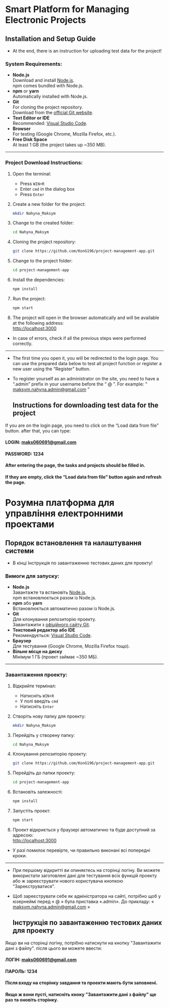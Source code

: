 # Smart Platform for Managing Electronic Projects

## Installation and Setup Guide

- At the end, there is an instruction for uploading test data for the project!

### System Requirements:
- **Node.js**  
  Download and install [Node.js](https://nodejs.org/).  
  npm comes bundled with Node.js.
- **npm** or **yarn**  
  Automatically installed with Node.js.
- **Git**  
  For cloning the project repository.  
  Download from the [official Git website](https://git-scm.com/).
- **Text Editor or IDE**  
  Recommended: [Visual Studio Code](https://code.visualstudio.com/).
- **Browser**  
  For testing (Google Chrome, Mozilla Firefox, etc.).
- **Free Disk Space**  
  At least 1 GB (the project takes up ~350 MB).

---

### Project Download Instructions:

1. Open the terminal:  
   - Press `WIN+R`  
   - Enter `cmd` in the dialog box  
   - Press `Enter`

2. Create a new folder for the project:  
   ```bash
   mkdir Nahyna_Maksym

3. Change to the created folder:  
   ```bash
   cd Nahyna_Maksym
   ```

4. Cloning the project repository:  
   ```bash
   git clone https://github.com/KonG196/project-management-app.git
   ```

5. Change to the project folder:  
   ```bash
   cd project-management-app
   ```

6. Install the dependencies:  
   ```bash
   npm install
   ```

7. Run the project:  
   ```bash
   npm start
   ```

8. The project will open in the browser automatically and will be available at the following address:  
   [http://localhost:3000](http://localhost:3000)
   
- In case of errors, check if all the previous steps were performed correctly.
---
- The first time you open it, you will be redirected to the login page. You can use the prepared data below to test all project function or register a new user using the “Register” button.
- To register yourself as an administrator on the site, you need to have a “.admin” prefix in your username before the “ @ ”. 
For example: “ maksym.nahyna.admin@gmail.com ”

  ## Instructions for downloading test data for the project
If you are on the login page, you need to click on the “Load data from file” button. after that, you can type:
#### LOGIN: maks060691@gmail.com
#### PASSWORD: 1234
#### After entering the page, the tasks and projects should be filled in.
#### If they are empty, click the “Load data from file” button again and refresh the page.










# Розумна платформа для управління електронними проектами

## Порядок встановлення та налаштування системи

- В кінці Інструкція по завантаженню тестових даних для проекту!

### Вимоги для запуску:
- **Node.js**  
  Завантажте та встановіть [Node.js](https://nodejs.org/).  
  npm встановлюється разом із Node.js.
- **npm** або **yarn**  
  Встановлюється автоматично разом із Node.js.
- **Git**  
  Для клонування репозиторію проекту.  
  Завантажити з [офіційного сайту Git](https://git-scm.com/).
- **Текстовий редактор або IDE**  
  Рекомендується: [Visual Studio Code](https://code.visualstudio.com/).
- **Браузер**  
  Для тестування (Google Chrome, Mozilla Firefox тощо).
- **Вільне місце на диску**  
  Мінімум 1 ГБ (проект займає ~350 МБ).

---

### Завантаження проекту:

1. Відкрийте термінал:  
   - Натисніть `WIN+R`  
   - У полі введіть `cmd`  
   - Натисніть `Enter`

2. Створіть нову папку для проекту:  
   ```bash
   mkdir Nahyna_Maksym
   ```

3. Перейдіть у створену папку:  
   ```bash
   cd Nahyna_Maksym
   ```

4. Клонування репозиторію проекту:  
   ```bash
   git clone https://github.com/KonG196/project-management-app.git
   ```

5. Перейдіть до папки проекту:  
   ```bash
   cd project-management-app
   ```

6. Встановіть залежності:  
   ```bash
   npm install
   ```

7. Запустіть проект:  
   ```bash
   npm start
   ```

8. Проект відкриється у браузері автоматично та буде доступний за адресою:  
   [http://localhost:3000](http://localhost:3000)
   
- У разі помилок перевірте, чи правильно виконані всі попередні кроки.
---
- При першому відкритті ви опиняєтесь на сторінці логіну. Ви можете використати заготовлені дані для тестування всіх функцій проекту або ж зареєструвати нового користувача кнопкою "Зареєструватися".
- Щоб зареєструвати себе як адміністратора на сайті, потрібно щоб у юзернеймі перед « @ » була приставка «.admin». 
До прикладу: « maksym.nahyna.admin@gmail.com »

  ## Інструкція по завантаженню тестових даних для проекту
Якщо ви на сторінці логіну, потрібно натиснути на кнопку "Завантажити дані з файлу". після цього ви можете ввести:
#### ЛОГІН: maks060691@gmail.com
#### ПАРОЛЬ: 1234
#### Після входу на сторінку завдання та проекти мають бути заповнені.
#### Якщо ж вони пусті, натисніть кноку "Завантажити дані з файлу" ще раз та оновіть сторінку.

